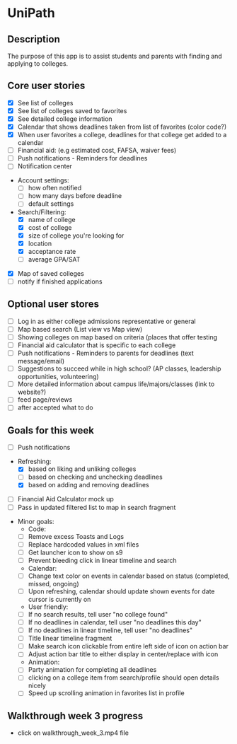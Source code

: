 # UniPath

## Description
The purpose of this app is to assist students and parents with finding and applying to colleges. 

## Core user stories
- [X] See list of colleges
- [X] See list of colleges saved to favorites
- [X] See detailed college information
- [X] Calendar that shows deadlines taken from list of favorites (color code?)
- [X] When user favorites a college, deadlines for that college get added to a calendar
- [ ] Financial aid: (e.g estimated cost, FAFSA, waiver fees)
- [ ] Push notifications - Reminders for deadlines
- [ ] Notification center
- Account settings:
  - [ ] how often notified
  - [ ] how many days before deadline
  - [ ] default settings
- Search/Filtering:
  - [X] name of college
  - [X] cost of college
  - [X] size of college you're looking for
  - [X] location
  - [X] acceptance rate
  - [ ] average GPA/SAT
- [X] Map of saved colleges
- [ ] notify if finished applications

## Optional user stores
- [ ] Log in as either college admissions representative or general
- [ ] Map based search (List view vs Map view)
- [ ] Showing colleges on map based on criteria (places that offer testing
- [ ] Financial aid calculator that is specific to each college
- [ ] Push notifications - Reminders to parents for deadlines (text message/email)
- [ ] Suggestions to succeed while in high school? (AP classes, leadership opportunities, volunteering)
- [ ] More detailed information about campus life/majors/classes (link to website?)
- [ ] feed page/reviews
- [ ] after accepted what to do

## Goals for this week
- [ ] Push notifications
- Refreshing: 
  - [X] based on liking and unliking colleges
  - [ ] based on checking and unchecking deadlines
  - [X] based on adding and removing deadlines
- [ ] Financial Aid Calculator mock up
- [ ] Pass in updated filtered list to map in search fragment
- Minor goals:
  - Code: 
  - [ ] Remove excess Toasts and Logs
  - [ ] Replace hardcoded values in xml files
  - [ ] Get launcher icon to show on s9
  - [ ] Prevent bleeding click in linear timeline and search
  - Calendar: 
  - [ ] Change text color on events in calendar based on status (completed, missed, ongoing)
  - [ ] Upon refreshing, calendar should update shown events for date cursor is currently on
  - User friendly:
  - [ ] If no search results, tell user "no college found"
  - [ ] If no deadlines in calendar, tell user "no deadlines this day"
  - [ ] If no deadlines in linear timeline, tell user "no deadlines"
  - [ ] Title linear timeline fragment
  - [ ] Make search icon clickable from entire left side of icon on action bar
  - [ ] Adjust action bar title to either display in center/replace with icon
  - Animation: 
  - [ ] Party animation for completing all deadlines
  - [ ] clicking on a college item from search/profile should open details nicely
  - [ ] Speed up scrolling animation in favorites list in profile

## Walkthrough week 3 progress
- click on walkthrough_week_3.mp4 file
